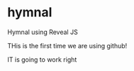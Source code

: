 # hymnal
Hymnal using Reveal JS

THis is the first time we are using github!

IT is going to work right


